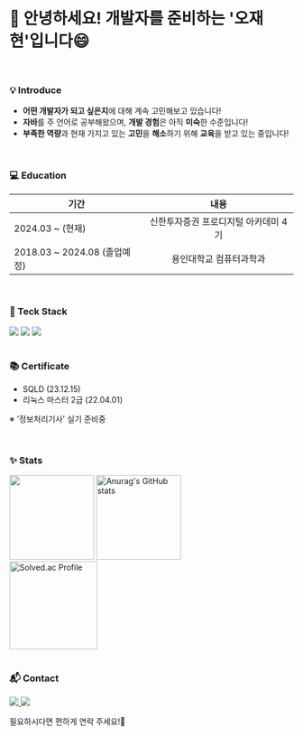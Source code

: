 # 👋 안녕하세요! 개발자를 준비하는 '오재현'입니다😄

<br />

### 💡 Introduce
- **어떤 개발자가 되고 싶은지**에 대해 계속 고민해보고 있습니다!
- **자바**를 주 언어로 공부해왔으며, **개발 경험**은 아직 **미숙**한 수준입니다!
- **부족한 역량**과 현재 가지고 있는 **고민**을 **해소**하기 위해 **교육**을 받고 있는 중입니다!

<br />

### 💻 Education

| 기간                | 내용                                           |
|---------------------|:------------------------------------------------:|
|2024.03 ~ (현재) | 신한투자증권 프로디지털 아카데미 4기 |
|2018.03 ~ 2024.08 (졸업예정) | 용인대학교 컴퓨터과학과 |

<br />

### 🔨 Teck Stack
<div>
        <span>
                <img src="https://img.shields.io/badge/java-007396?style=flat&logo=OpenJDK&logoColor=white">
                <img src="https://img.shields.io/badge/Spring_Boot-6DB33F?style=flat&logo=springboot&logoColor=white">
                <img src="https://img.shields.io/badge/MySQL-4479A1?style=flat&logo=mysql&logoColor=white">
        </span>
</div>

<br />

### 📚 Certificate
- SQLD (23.12.15)  
- 리눅스 마스터 2급 (22.04.01)

※ '정보처리기사' 실기 준비중

<br />

### ✨ Stats
<div>
    <img src="https://github-readme-stats.vercel.app/api/top-langs/?username=jody816&layout=compact" style="height: 150px">
    <img src="https://github-readme-stats.vercel.app/api?username=jody816&show_icons=true" alt="Anurag's GitHub stats" style="height: 150px"><br />
    <a href="https://solved.ac/jody816/">
        <img src="http://mazassumnida.wtf/api/v2/generate_badge?boj=jody816" alt="Solved.ac Profile" style="height: 156px">
    </a>
</div>

<br />

### 📬 Contact
<div>        
        <a href="javascript:void(0);" onclick="window.location.href='mailto:ojh9816@gmail.com';">
            <img src="https://img.shields.io/badge/Email-D14836?style=plastic&logo=gmail&logoColor=white"/>
        </a>
        <a href="javascript:void(0);" onclick="window.location.href='https://www.instagram.com/j.hyeo_0n/';">
            <img src="https://img.shields.io/badge/Instagram-E4405F?style=plastic&logo=Instagram&logoColor=white"/>
        </a>
</div>

필요하시다면 편하게 연락 주세요!🙏
